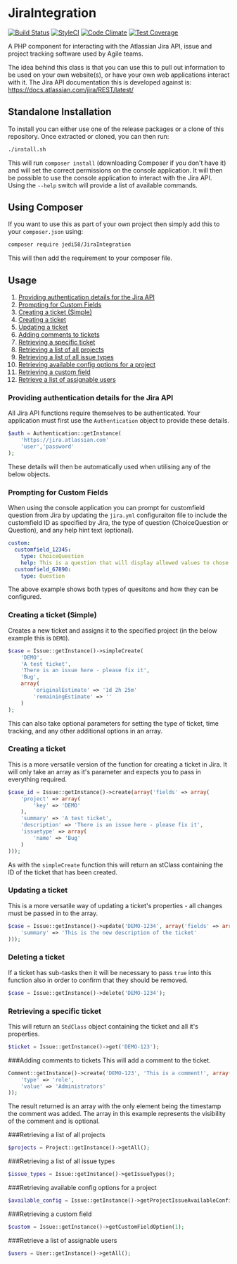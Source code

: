 # JiraIntegration

[![Build Status](https://travis-ci.org/jedi58/JiraIntegration.svg?branch=master)](https://travis-ci.org/jedi58/JiraIntegration)
[![StyleCI](https://styleci.io/repos/50450886/shield)](https://styleci.io/repos/50450886)
[![Code Climate](https://codeclimate.com/github/jedi58/JiraIntegration/badges/gpa.svg)](https://codeclimate.com/github/jedi58/JiraIntegration)
[![Test Coverage](https://codeclimate.com/github/jedi58/JiraIntegration/badges/coverage.svg)](https://codeclimate.com/github/jedi58/JiraIntegration/coverage)

A PHP component for interacting with the Atlassian Jira API, issue and project tracking software used by Agile teams.

The idea behind this class is that you can use this to pull out information to be used on your own website(s), or have your own web applications interact with it. The Jira API documentation this is developed against is: https://docs.atlassian.com/jira/REST/latest/

## Standalone Installation
To install you can either use one of the release packages or a clone of this repository. Once extracted or cloned, you can then run:

```bash
./install.sh
```

This will run `composer install` (downloading Composer if you don't have it) and will set the correct permissions on the console application. It will then be possible to use the console application to interact with the Jira API. Using the `--help` switch will provide a list of available commands.


## Using Composer
If you want to use this as part of your own project then simply add this to your `composer.json` using:

```bash
composer require jedi58/JiraIntegration
```

This will then add the requirement to your composer file.

## Usage

1. [Providing authentication details for the Jira API](#authentication)
2. [Prompting for Custom Fields](#customFields)
3. [Creating a ticket (Simple)](#createSimple)
4. [Creating a ticket](#create)
5. [Updating a ticket](#update)
6. [Adding comments to tickets](#addComment)
7. [Retrieving a specific ticket](#getTicket)
8. [Retrieving a list of all projects](#getAllProjects)
9. [Retrieving a list of all issue types](#getAllIssueTypes)
10. [Retrieving available config options for a project](#getProjectIssueAvailableConfig)
11. [Retrieving a custom field](#getCustomFieldOption)
12. [Retrieve a list of assignable users](#getAssignableUsers)


<a name="authentication"></a>
### Providing authentication details for the Jira API
All Jira API functions require themselves to be authenticated. Your application must first use the `Authentication` object to provide these details.
```php
$auth = Authentication::getInstance(
    'https://jira.atlassian.com'
    'user','password'
);
```
These details will then be automatically used when utilising any of the below objects.


<a name="customFields"></a>
### Prompting for Custom Fields
When using the console application you can prompt for customfield question from Jira by updating the `jira.yml` configuraiton file to include the customfield ID as specified by Jira, the type of question (ChoiceQuestion or Question), and any help hint text (optional).
```yaml
custom:
  customfield_12345:
    type: ChoiceQuestion
    help: This is a question that will display allowed values to chose from
  customfield_67890:
    type: Question
```

The above example shows both types of quesitons and how they can be configured.


<a name="createSimple"></a>
### Creating a ticket (Simple)
Creates a new ticket and assigns it to the specified project (in the below example this is `DEMO`).
```php
$case = Issue::getInstance()->simpleCreate(
    'DEMO',
    'A test ticket',
    'There is an issue here - please fix it',
    'Bug',
    array(
        'originalEstimate' => '1d 2h 25m'
        'remainingEstimate' => ''
    )
);
```

This can also take optional parameters for setting the type of ticket, time tracking, and any other additional options in an array.


<a name="create"></a>
### Creating a ticket
This is a more versatile version of the function for creating a ticket in Jira. It will only take an array as it's parameter and expects you to pass in everything required.
```php
$case_id = Issue::getInstance()->create(array('fields' => array(
    'project' => array(
        'key' => 'DEMO'
    ),
    'summary' => 'A test ticket',
    'description' => 'There is an issue here - please fix it',
    'issuetype' => array(
        'name' => 'Bug'
    )
)));
```

As with the `simpleCreate` function this will return an stClass containing the ID of the ticket that has been created.


<a name="update"></a>
### Updating a ticket
This is a more versatile way of updating a ticket's properties - all changes must be passed in to the array.
```php
$case = Issue::getInstance()->update('DEMO-1234', array('fields' => array(
    'summary' => 'This is the new description of the ticket'
)));
```


<a name="deleteTicket"></a>
### Deleting a ticket
If a ticket has sub-tasks then it will be necessary to pass `true` into this function also in order to confirm that they should be removed.
```php
$case = Issue::getInstance()->delete('DEMO-1234');
```


<a name="getTicket"></a>
### Retrieving a specific ticket
This will return an `StdClass` object containing the ticket and all it's properties.
```php
$ticket = Issue::getInstance()->get('DEMO-123');
```


<a name="addComment"></a>
###Adding comments to tickets
This will add a comment to the ticket.
```php
Comment::getInstance()->create('DEMO-123', 'This is a comment!', array(
    'type' => 'role',
    'value' => 'Administrators'
));
```

The result returned is an array with the only element being the timestamp the comment was added. The array in this example represents the visibility of the comment and is optional.


<a name="getAllProjects"></a>
###Retrieving a list of all projects
```php
$projects = Project::getInstance()->getAll();
```


<a name="getAllIssueTypes"></a>
###Retrieving a list of all issue types
```php
$issue_types = Issue::getInstance()->getIssueTypes();
```


<a name="getProjectIssueAvailableConfig"></a>
###Retrieving available config options for a project
```php
$available_config = Issue::getInstance()->getProjectIssueAvailableConfig('SUP');
```


<a name="getCustomFieldOption"></a>
###Retrieving a custom field
```php
$custom = Issue::getInstance()->getCustomFieldOption(1);
```


<a name="getAssignableUsers"></a>
###Retrieve a list of assignable users
```php
$users = User::getInstance()->getAll();
```

